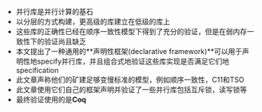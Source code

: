 - 并行库是并行计算的基石
- 以分层的方式构建，更高级的库建立在低级的库上
- 这些库的正确性已经在顺序一致性模型下得到了充分的验证，但是在弱内存一致性下的验证尚且缺乏
- 本文提出了一种通用的**声明性框架(declarative framework)**可以用于声明性地specify并行库，并且组合式地验证这些库实现是否满足它们地specification
- 此文章声称他们的矿建足够变慢标准的模型，例如顺序一致性，C11和TSO
- 此文章使用它们自己的框架声明并验证了一些并行库包括互斥锁，读写锁等
- 最终验证使用的是**Coq**